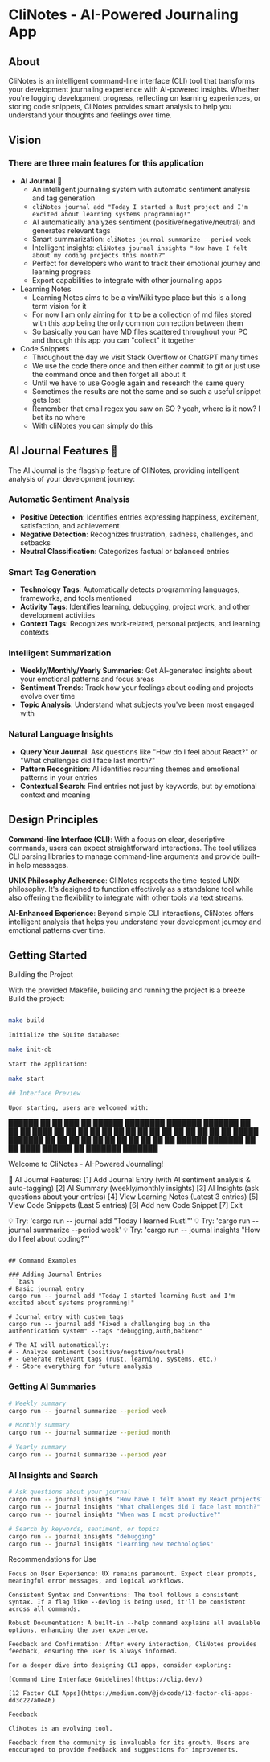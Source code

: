 # CliNotes - AI-Powered Journaling App
## About

CliNotes is an intelligent command-line interface (CLI) tool that transforms your development journaling experience with AI-powered insights. Whether you're logging development progress, reflecting on learning experiences, or storing code snippets, CliNotes provides smart analysis to help you understand your thoughts and feelings over time.

## Vision

### There are three main features for this application
- **AI Journal** 🤖
  - An intelligent journaling system with automatic sentiment analysis and tag generation
  - `cliNotes journal add "Today I started a Rust project and I'm excited about learning systems programming!"`
  - AI automatically analyzes sentiment (positive/negative/neutral) and generates relevant tags
  - Smart summarization: `cliNotes journal summarize --period week`
  - Intelligent insights: `cliNotes journal insights "How have I felt about my coding projects this month?"`
  - Perfect for developers who want to track their emotional journey and learning progress
  - Export capabilities to integrate with other journaling apps
- Learning Notes
  - Learning Notes aims to be a vimWiki type place but this is a long term vision for it
  - For now I am only aiming for it to be a collection of md files stored with this app being the only common connection between them
  - So basically you can have MD files scattered throughout your PC and through this app you can "collect" it together
- Code Snippets
  - Throughout the day we visit Stack Overflow or ChatGPT many times
  - We use the code there once and then either commit to git or just use the command once and then forget all about it 
  - Until we have to use Google again and research the same query
  - Sometimes the results are not the same and so such a useful snippet gets lost
  - Remember that email regex you saw on SO ? yeah, where is it now? I bet its no where
  - With cliNotes you can simply do this 
  
## AI Journal Features 🧠

The AI Journal is the flagship feature of CliNotes, providing intelligent analysis of your development journey:

### Automatic Sentiment Analysis
- **Positive Detection**: Identifies entries expressing happiness, excitement, satisfaction, and achievement
- **Negative Detection**: Recognizes frustration, sadness, challenges, and setbacks  
- **Neutral Classification**: Categorizes factual or balanced entries

### Smart Tag Generation
- **Technology Tags**: Automatically detects programming languages, frameworks, and tools mentioned
- **Activity Tags**: Identifies learning, debugging, project work, and other development activities
- **Context Tags**: Recognizes work-related, personal projects, and learning contexts

### Intelligent Summarization
- **Weekly/Monthly/Yearly Summaries**: Get AI-generated insights about your emotional patterns and focus areas
- **Sentiment Trends**: Track how your feelings about coding and projects evolve over time
- **Topic Analysis**: Understand what subjects you've been most engaged with

### Natural Language Insights
- **Query Your Journal**: Ask questions like "How do I feel about React?" or "What challenges did I face last month?"
- **Pattern Recognition**: AI identifies recurring themes and emotional patterns in your entries
- **Contextual Search**: Find entries not just by keywords, but by emotional context and meaning

## Design Principles

**Command-line Interface (CLI)**: With a focus on clear, descriptive commands, users can expect straightforward interactions. The tool utilizes CLI parsing libraries to manage command-line arguments and provide built-in help messages.

**UNIX Philosophy Adherence**: CliNotes respects the time-tested UNIX philosophy. It's designed to function effectively as a standalone tool while also offering the flexibility to integrate with other tools via text streams.

**AI-Enhanced Experience**: Beyond simple CLI interactions, CliNotes offers intelligent analysis that helps you understand your development journey and emotional patterns over time.

## Getting Started
Building the Project

With the provided Makefile, building and running the project is a breeze
    Build the project:
```bash

make build

Initialize the SQLite database:

make init-db

Start the application:

make start

## Interface Preview

Upon starting, users are welcomed with:

```
██████ ██      ██ ███    ██  ██████  ████████ ███████ ███████
██      ██      ██ ████   ██ ██    ██    ██    ██      ██
██      ██      ██ ██ ██  ██ ██    ██    ██    █████   ███████
██      ██      ██ ██  ██ ██ ██    ██    ██    ██           ██
██████ ███████ ██ ██   ████  ██████     ██    ███████ ███████

Welcome to CliNotes - AI-Powered Journaling!

🤖 AI Journal Features:
[1] Add Journal Entry (with AI sentiment analysis & auto-tagging)
[2] AI Summary (weekly/monthly insights)
[3] AI Insights (ask questions about your entries)
[4] View Learning Notes (Latest 3 entries)
[5] View Code Snippets (Last 5 entries)
[6] Add new Code Snippet
[7] Exit

💡 Try: 'cargo run -- journal add "Today I learned Rust!"'
💡 Try: 'cargo run -- journal summarize --period week'
💡 Try: 'cargo run -- journal insights "How do I feel about coding?"'
```

## Command Examples

### Adding Journal Entries
```bash
# Basic journal entry
cargo run -- journal add "Today I started learning Rust and I'm excited about systems programming!"

# Journal entry with custom tags
cargo run -- journal add "Fixed a challenging bug in the authentication system" --tags "debugging,auth,backend"

# The AI will automatically:
# - Analyze sentiment (positive/negative/neutral)
# - Generate relevant tags (rust, learning, systems, etc.)
# - Store everything for future analysis
```

### Getting AI Summaries
```bash
# Weekly summary
cargo run -- journal summarize --period week

# Monthly summary  
cargo run -- journal summarize --period month

# Yearly summary
cargo run -- journal summarize --period year
```

### AI Insights and Search
```bash
# Ask questions about your journal
cargo run -- journal insights "How have I felt about my React projects?"
cargo run -- journal insights "What challenges did I face last month?"
cargo run -- journal insights "When was I most productive?"

# Search by keywords, sentiment, or topics
cargo run -- journal insights "debugging"
cargo run -- journal insights "learning new technologies"
```

Recommendations for Use

    Focus on User Experience: UX remains paramount. Expect clear prompts, meaningful error messages, and logical workflows.

    Consistent Syntax and Conventions: The tool follows a consistent syntax. If a flag like --devlog is being used, it'll be consistent across all commands.

    Robust Documentation: A built-in --help command explains all available options, enhancing the user experience.

    Feedback and Confirmation: After every interaction, CliNotes provides feedback, ensuring the user is always informed.
```
For a deeper dive into designing CLI apps, consider exploring:

[Command Line Interface Guidelines](https://clig.dev/) 

[12 Factor CLI Apps](https://medium.com/@jdxcode/12-factor-cli-apps-dd3c227a0e46)

Feedback

CliNotes is an evolving tool. 

Feedback from the community is invaluable for its growth. Users are encouraged to provide feedback and suggestions for improvements.